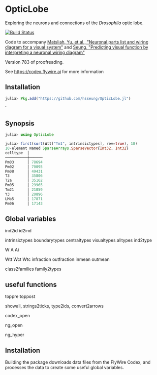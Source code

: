 # OpticLobe

Exploring the neurons and connections of the *Drosophila* optic lobe.

[![Build Status](https://github.com/hsseung/OpticLobe.jl/actions/workflows/CI.yml/badge.svg?branch=main)](https://github.com/hsseung/OpticLobe.jl/actions/workflows/CI.yml?query=branch%3Amain)

Code to accompany [Matsliah, Yu, et al., "Neuronal parts list and wiring diagram for a visual system"](https://doi.org/10.1038/s41586-024-07981-1) and [Seung, "Predicting visual function by interpreting a neuronal wiring diagram"](https://doi.org/10.1038/s41586-024-07953-5) 

Version 783 of proofreading.

See https://codex.flywire.ai for more information

## Installation

``` julia
julia> Pkg.add("https://github.com/hsseung/OpticLobe.jl")
```
`

## Synopsis

```julia
julia> using OpticLobe

julia> first(sort(Wtt["Tm1", intrinsictypes], rev=true), 10)
10-element Named SparseArrays.SparseVector{Int32, Int32}
celltype  │
──────────┼──────
Pm03      │ 78694
Pm02      │ 70095
Pm08      │ 49431
T3        │ 35806
T2a       │ 35162
Pm05      │ 29965
Tm21      │ 21059
Y3        │ 20896
LMa5      │ 17871
Pm06      │ 17143
```

## Global variables

ind2id
id2ind

intrinsictypes
boundarytypes
centraltypes
visualtypes
alltypes
ind2type 

W
A
Ai

Wtt
Wct
Wtc
infraction
outfraction
inmean
outmean

class2families
family2types

## useful functions

toppre
toppost

showall, strings2ticks, type2ids, convert2arrows

codex_open

ng_open

ng_hyper

## Installation
Building the package downloads data files from the FlyWire Codex, and 
processes the data to create some useful global variables.

